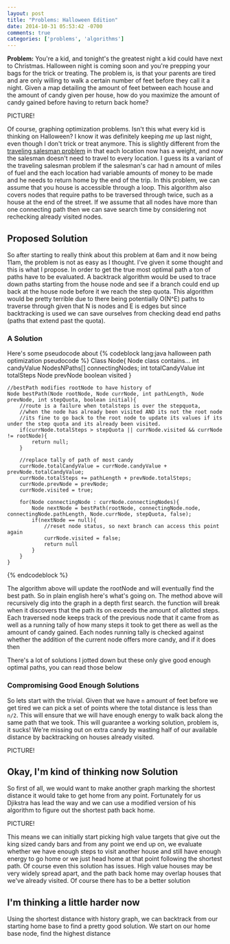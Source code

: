 ```yaml
---
layout: post
title: "Problems: Halloween Edition"
date: 2014-10-31 05:53:42 -0700
comments: true
categories: ['problems', 'algorithms']
---
```

<strong>Problem:</strong> You're a kid, and tonight's the greatest night a kid could have next to Christmas. Halloween night is coming soon and you're prepping your bags for the trick or treating.  The problem is, is that your parents are tired and are only willing to walk a certain number of feet before they call it a night.  Given a map detailing the amount of feet between each house and the amount of candy given per house, how do you maximize the amount of candy gained before having to return back home?

PICTURE!

<!-- more -->
Of course, graphing optimization problems.  Isn't this what every kid is thinking on Halloween?  I know it was definitely keeping <i>me</i> up last night, even though I don't trick or treat anymore.  This is slightly different from the <a href="http://en.wikipedia.org/wiki/Travelling_salesman_problem">traveling salesman problem</a> in that each location now has a weight, and now the salesman doesn't need to travel to every location.  I guess its a variant of the traveling salesman problem if the salesman's car had n amount of miles of fuel and the each location had variable amounts of money to be made and he needs to return home by the end of the trip. In this problem, we can assume that you house is accessible through a loop.  This algorithm also covers nodes that require paths to be traversed through twice, such as a house at the end of the street.  If we assume that all nodes have more than one connecting path then we can save search time by considering not rechecking already visited nodes.

<h2>Proposed Solution</h2>
So after starting to really think about this problem at 6am and it now being 11am, the problem is not as easy as I thought.  I've given it some thought and this is what I propose.  In order to get the true most optimal path a ton of paths have to be evaluated. A backtrack algorithm would be used to trace down paths starting from the house node and see if a branch could end up back at the house node before it we reach the step quota.  This algorithm would be pretty terrible due to there being potentially O(N^E) paths to traverse through given that N is nodes and E is edges but since backtracking is used we can save ourselves from checking dead end paths (paths that extend past the quota).

<h3>A Solution</h3>
Here's some pseudocode about
{% codeblock lang:java halloween path optimization pseudocode %}
    Class Node{
        Node class contains...
        int candyValue
        NodesNPaths[] connectingNodes;
        int totalCandyValue
        int totalSteps
        Node prevNode
        boolean visited
    }

    //bestPath modifies rootNode to have history of 
    Node bestPath(Node rootNode, Node currNode, int pathLength, Node prevNode, int stepQuota, boolean initial){
        //route is a failure when totalsteps is over the stepquota,
        //when the node has already been visited AND its not the root node
        //its fine to go back to the root node to update its values if its under the step quota and its already been visited.
        if(currNode.totalSteps > stepQuota || currNode.visited && currNode != rootNode){
            return null;
        }
        
        //replace tally of path of most candy
        currNode.totalCandyValue = currNode.candyValue + prevNode.totalCandyValue;
        currNode.totalSteps += pathLength + prevNode.totalSteps;
        currNode.prevNode = prevNode;
        currNode.visited = true;

        for(Node connectingNode : currNode.connectingNodes){
            Node nextNode = bestPath(rootNode, connectingNode.node, connectingNode.pathLength, Node.currNode, stepQuota, false);
            if(nextNode == null){
                //reset node status, so next branch can access this point again
                currNode.visited = false;
                return null
            }
        }
    }
{% endcodeblock %}

The algorithm above will update the rootNode and will eventually find the best path.  So in plain english here's what's going on.
The method above will recursively dig into the graph in a depth first search.  the function will break when it discovers that the path its on exceeds the amount of allotted steps.  Each traversed node keeps track of the previous node that it came from as well as a running tally of how many steps it took to get there as well as the amount of candy gained.  Each nodes running tally is checked against whether the addition of the current node offers more candy, and if it does then 

There's a lot of solutions I jotted down but these only give good enough optimal paths, you can read those below



<h3>Compromising Good Enough Solutions</h3>
So lets start with the trivial.  Given that we have <code>n</code> amount of feet before we get tired we can pick a set of points where the total distance is less than <code>n/2</code>.  This will ensure that we will have enough energy to walk back along the same path that we took. This will guarantee a working solution, problem is, it sucks!  We're missing out on extra candy by wasting half of our available distance by backtracking on houses already visited.

PICTURE!

<h2>Okay, I'm kind of thinking now Solution</h2>
So first of all, we would want to make another graph marking the shortest distance it would take to get home from any point.  Fortunately for us Djikstra has lead the way and we can use a modified version of his algorithm to figure out the shortest path back home.

PICTURE!

This means we can initially start picking high value targets that give out the king sized candy bars and from any point we end up on, we evaluate whether we have enough steps to visit another house and still have enough energy to go home or we just head home at that point following the shortest path.  Of course even this solution has issues.  High value houses may be very widely spread apart, and the path back home may overlap houses that we've already visited.  Of course there has to be a better solution

<h2>I'm thinking a little harder now</h2>
Using the shortest distance with history graph, we can backtrack from our starting home base to find a pretty good solution.  We start on our home base node, find the highest distance 